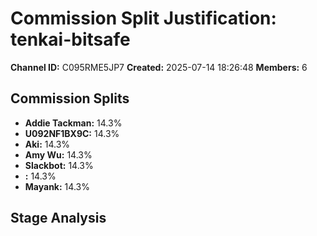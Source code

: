 # Commission Split Justification: tenkai-bitsafe

**Channel ID:** C095RME5JP7
**Created:** 2025-07-14 18:26:48
**Members:** 6

## Commission Splits

- **Addie Tackman:** 14.3%
- **U092NF1BX9C:** 14.3%
- **Aki:** 14.3%
- **Amy Wu:** 14.3%
- **Slackbot:** 14.3%
- **:** 14.3%
- **Mayank:** 14.3%

## Stage Analysis

